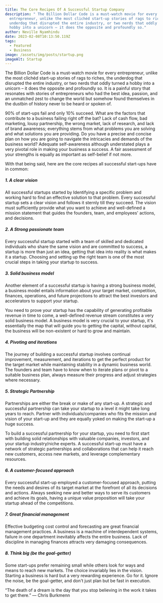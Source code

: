 ```yaml
---
title: The Core Recipes Of A Successful Startup Company
description: " The Billion Dollar Code is a must-watch movie for every
  entrepreneur, unlike the most clichéd start-up stories of rags to riches, the
  underdog that disrupted the entire industry, or two nerds that oddly turned a
  hobby into a unicorn – it does the opposite and profoundly so."
author: Neville Nyamhindu
date: 2023-02-08T10:13:50.119Z
tags:
  - Featured
  - Business
image: /assets/img/posts/startup.png
imageAlt: Startup
---
```

The Billion Dollar Code is a must-watch movie for every entrepreneur, unlike the most clichéd start-up stories of rags to riches, the underdog that disrupted the entire industry, or two nerds that oddly turned a hobby into a unicorn – it does the opposite and profoundly so. It is a painful story that resonates with stories of entrepreneurs who had the best idea, passion, and an unmatched zest to change the world but somehow found themselves in the dustbin of history never to be heard or spoken of.

90% of start-ups fail and only 10% succeed. What are the factors that contribute to a business failing right off the bat? Lack of cash flow, bad marketing, lousy partnership, the wrong market, lack of research, and lack of brand awareness; everything stems from what problems you are solving and what solutions you are providing. Do you have a precise and concise plan on how you are going to navigate the intricacies and demands of the business world? Adequate self-awareness although understated plays a very pivotal role in making your business a success. A fair assessment of your strengths is equally as important as self-belief if not more.

With that being said, here are the core recipes all successful start-ups have in common: 

##### 1. A clear vision

All successful startups started by Identifying a specific problem and working hard to find an effective solution to that problem. Every successful startup sets a clear vision and follows it sternly till they succeed. The vision must sufficiently provide what you want to achieve and well-defined a mission statement that guides the founders, team, and employees' actions, and decisions.

##### 2. A Strong passionate team

Every successful startup started with a team of skilled and dedicated individuals who share the same vision and are committed to success, a startup is more than just an idea, getting that idea into reality is what makes it a startup. Choosing and setting up the right team is one of the most crucial steps in taking your startup to success.

##### 3. Solid business model

Another element of a successful startup is having a strong business model, a business model entails information about your target market, competition, finances, operations, and future projections to attract the best investors and accelerators to support your startup.

You need to prove your startup has the capability of generating profitable revenue in time to come, a well-defined revenue stream constitutes a very solid business model. A business model is very crucial to your startup, it's essentially the map that will guide you to getting the capital, without capital, the business will be non-existent or hard to grow and maintain.

##### 4. Pivoting and iterations

The journey of building a successful startup involves continual improvement, measurement, and iterations to get the perfect product for the target market while maintaining stability in a dynamic business world. The founders and team have to know when to iterate plans or pivot to a suitable business plan, always measure their progress and adjust strategies where necessary.

##### 5. Strategic Partnership

Partnerships are either the break or make of any start-up. A strategic and successful partnership can take your startup to a level it might take long years to reach. Partner with individuals/companies who fits the mission and vision of your start-up and they are equally yoked on making the start-up a huge success.

To build a successful partnership for your startup, you need to first start with building solid relationships with valuable companies, investors, and your startup industry/niche experts. A successful start-up must have a network of strategic partnerships and collaborations that can help it reach new customers, access new markets, and leverage complementary resources.

##### 6. A customer-focused approach

Every successful start-up employed a customer-focused approach, putting the needs and desires of its target market at the forefront of all its decisions and actions. Always seeking new and better ways to serve its customers and achieve its goals, having a unique value proposition will take your startup ahead of the competitions.

##### 7. Great financial management

Effective budgeting cost control and forecasting are great financial management practices. A business is a machine of interdependent systems, failure in one department inevitably affects the entire business. Lack of discipline in managing finances attracts very damaging consequences.

##### 8. Think big (be the goal-getter)

Some start-ups prefer remaining small while others look for ways and means to reach new markets. The choice invariably lies in the vision.
Starting a business is hard but a very rewarding experience. Go for it. Ignore the noise, be the goal-getter, and don't just plan but be fast in execution.

“The death of a dream is the day that you stop believing in the work it takes to get there.” — Chris Burkmenn